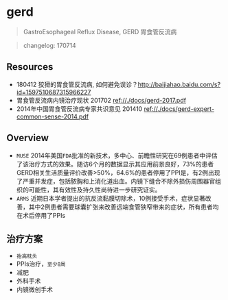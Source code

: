 # gerd

> GastroEsophageal Reflux Disease, GERD 胃食管反流病

> changelog: 170714

## Resources

* 180412 狡猾的胃食管反流病, 如何避免误诊？<http://baijiahao.baidu.com/s?id=1597510687315966227>
* 胃食管反流病内镜治疗现状 201702 <ref://./docs/gerd-2017.pdf>
* 2014年中国胃食管反流病专家共识意见 201410 <ref://./docs/gerd-expert-common-sense-2014.pdf>


## Overview

* `MUSE` 2014年美国`FDA`批准的新技术，多中心、前瞻性研究在69例患者中评估了该治疗方式的效果。随访6个月的数据显示其应用前景良好，73%的患者GERD相关生活质量评价改善>50%，64.6%的患者停用了PPI是，有2例出现了严重并发症，包括脓胸和上消化道出血。内镜下缝合不除外损伤周围器官组织的可能性，其有效性及持久性尚待进一步研究证实。
* `ARMS` 近期日本学者提出的抗反流黏膜切除术，10例接受手术，症状显著改善，其中2例患者需要球囊扩张来改善远端食管狭窄带来的症状，所有患者均在术后停用了PPIs


## 治疗方案

* `抬高枕头`
* PPIs治疗，`至少8周`
* 减肥
* 外科手术
* 内镜微创手术
